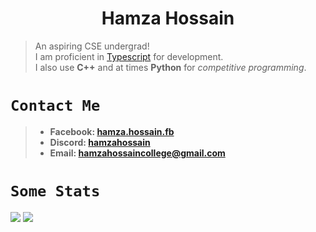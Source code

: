 <h1 align=center> <b>Hamza Hossain</b> </h1>

>An aspiring CSE undergrad!\
I am proficient in [Typescript](https://www.typescriptlang.org/) for development.\
I also use __C++__ and at times __Python__ for *competitive programming*.

# `Contact Me`
>- <b>Facebook: [hamza.hossain.fb](https://www.facebook.com/hamza.hossain.fb/)
>- Discord: [hamzahossain](https://discord.com/users/953557729413333002)
>- Email: <a href="mailto@hamzahossaincollege@gmail.com">hamzahossaincollege@gmail.com</a> </b>

# `Some Stats`
<picture>
  <source
    srcset="https://github-readme-streak-stats.herokuapp.com/?user=MdHamzaHossain&theme=monokai&hide_border=false&include_all_commits=true&border_radius=23"
    media="(prefers-color-scheme: dark)"
  />
  <source
    srcset="https://github-readme-streak-stats.herokuapp.com/?user=MdHamzaHossain&theme=gruvbox_light&hide_border=false&include_all_commits=true&border_radius=23"
    media="(prefers-color-scheme: light), (prefers-color-scheme: no-preference)"
  />
  <img src="https://github-readme-streak-stats.herokuapp.com/?user=MdHamzaHossain&theme=vue-dark&hide_border=false&include_all_commits=true&border_radius=23" />
</picture>
<picture>
  <source
    srcset="https://github-readme-stats.vercel.app/api/top-langs/?username=MdHamzaHossain&theme=monokai&show_icons=true&hide_border=false&layout=donut&border_radius=23"
    media="(prefers-color-scheme: dark)"
  />
  <source
    srcset="https://github-readme-stats.vercel.app/api/top-langs/?username=MdHamzaHossain&theme=gruvbox_light&show_icons=true&hide_border=false&layout=donut&border_radius=23"
    media="(prefers-color-scheme: light), (prefers-color-scheme: no-preference)"
  />
  <img src="https://github-readme-stats.vercel.app/api/top-langs/?username=MdHamzaHossain&theme=gruvbox_light&show_icons=true&hide_border=false&layout=donut&border_radius=23" />
</picture>


<!---
MdHamzaHossain/MdHamzaHossain is a ✨ special ✨ repository because its `README.md` (this file) appears on your GitHub profile.
You can click the Preview link to take a look at your changes.
--->
